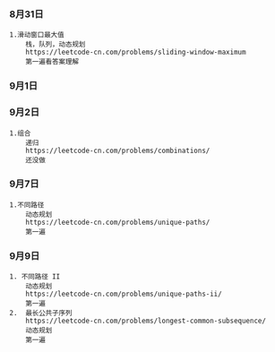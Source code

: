 ### 8月31日
    1.滑动窗口最大值
        栈，队列，动态规划 
        https://leetcode-cn.com/problems/sliding-window-maximum 
        第一遍看答案理解
### 9月1日
### 9月2日
    1.组合
        递归
        https://leetcode-cn.com/problems/combinations/
        还没做
### 9月7日
    1.不同路径
        动态规划
        https://leetcode-cn.com/problems/unique-paths/
        第一遍
### 9月9日
    1. 不同路径 II
        动态规划
        https://leetcode-cn.com/problems/unique-paths-ii/
        第一遍
    2.  最长公共子序列
        https://leetcode-cn.com/problems/longest-common-subsequence/
        动态规划        
        第一遍